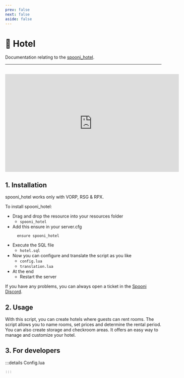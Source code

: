 ```yaml
---
prev: false
next: false
aside: false
---
```


# 🏨 Hotel <Badge type="danger" text="IN WORK"/>
Documentation relating to the [spooni_hotel](https://spooni-mapping.tebex.io/).

___
<br>
<iframe width="560" height="315" src="https://www.youtube.com/embed/" frameborder="0" allow="accelerometer; autoplay; clipboard-write; encrypted-media; gyroscope; picture-in-picture; web-share" allowfullscreen></iframe>

## 1. Installation
spooni_hotel works only with VORP, RSG & RPX. 

To install spooni_hotel:
- Drag and drop the resource into your resources folder
  - `spooni_hotel`
- Add this ensure in your server.cfg
  ```
    ensure spooni_hotel
  ```
- Execute the SQL file
  - `hotel.sql`
- Now you can configure and translate the script as you like
  - `config.lua`
  - `translation.lua`
- At the end
  - Restart the server

If you have any problems, you can always open a ticket in the [Spooni Discord](https://discord.gg/spooni).

## 2. Usage
With this script, you can create hotels where guests can rent rooms. The script allows you to name rooms, set prices and determine the rental period. You can also create storage and checkroom areas. It offers an easy way to manage and customize your hotel.

## 3. For developers

:::details Config.lua
```lua
:::

